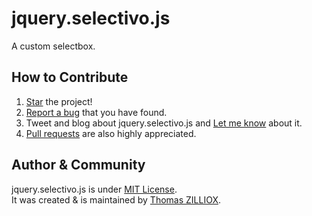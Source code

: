 jquery.selectivo.js
======

A custom selectbox.


How to Contribute
--------

1. [Star](https://github.com/tzi/billing.html/stargazers) the project!
2. [Report a bug](https://github.com/tzi/billing.html/issues/new) that you have found.
3. Tweet and blog about jquery.selectivo.js and [Let me know](https://twitter.com/iamtzi) about it.
4. [Pull requests](CONTRIBUTING.md) are also highly appreciated.


Author & Community
--------

jquery.selectivo.js is under [MIT License](http://tzi.mit-license.org/).<br>
It was created & is maintained by [Thomas ZILLIOX](http://tzi.fr).
